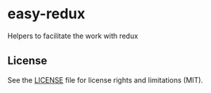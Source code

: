 # easy-redux
Helpers to facilitate the work with redux

## License

See the [LICENSE](LICENSE.md) file for license rights and limitations (MIT).
